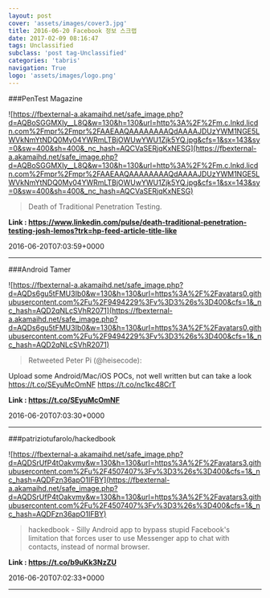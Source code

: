 ```yaml
---
layout: post
cover: 'assets/images/cover3.jpg'
title: 2016-06-20 Facebook 정보 스크랩
date: 2017-02-09 08:16:47
tags: Unclassified
subclass: 'post tag-Unclassified'
categories: 'tabris'
navigation: True
logo: 'assets/images/logo.png'
---
```


###PenTest Magazine

![https://fbexternal-a.akamaihd.net/safe_image.php?d=AQBoSGGMXly__L8Q&w=130&h=130&url=http%3A%2F%2Fm.c.lnkd.licdn.com%2Fmpr%2Fmpr%2FAAEAAQAAAAAAAAQdAAAAJDUzYWM1NGE5LWVkNmYtNDQ0My04YWRmLTBjOWUwYWU1Zjk5YQ.jpg&cfs=1&sx=143&sy=0&sw=400&sh=400&_nc_hash=AQCVaSERjqKxNESG](https://fbexternal-a.akamaihd.net/safe_image.php?d=AQBoSGGMXly__L8Q&w=130&h=130&url=http%3A%2F%2Fm.c.lnkd.licdn.com%2Fmpr%2Fmpr%2FAAEAAQAAAAAAAAQdAAAAJDUzYWM1NGE5LWVkNmYtNDQ0My04YWRmLTBjOWUwYWU1Zjk5YQ.jpg&cfs=1&sx=143&sy=0&sw=400&sh=400&_nc_hash=AQCVaSERjqKxNESG)

>Death of Traditional Penetration Testing.

**Link : <https://www.linkedin.com/pulse/death-traditional-penetration-testing-josh-lemos?trk=hp-feed-article-title-like>**

2016-06-20T07:03:59+0000

---

###Android Tamer

![https://fbexternal-a.akamaihd.net/safe_image.php?d=AQDs6gu5tFMU3Ib0&w=130&h=130&url=https%3A%2F%2Favatars0.githubusercontent.com%2Fu%2F9494229%3Fv%3D3%26s%3D400&cfs=1&_nc_hash=AQD2qNLcSVhR2071](https://fbexternal-a.akamaihd.net/safe_image.php?d=AQDs6gu5tFMU3Ib0&w=130&h=130&url=https%3A%2F%2Favatars0.githubusercontent.com%2Fu%2F9494229%3Fv%3D3%26s%3D400&cfs=1&_nc_hash=AQD2qNLcSVhR2071)

>Retweeted Peter Pi (@heisecode):

Upload some Android/Mac/iOS POCs, not well written but can take a look https://t.co/SEyuMcOmNF https://t.co/nc1kc48CrT

**Link : <https://t.co/SEyuMcOmNF>**

2016-06-20T07:03:30+0000

---

###patriziotufarolo/hackedbook

![https://fbexternal-a.akamaihd.net/safe_image.php?d=AQDSrUfP4tOakvmy&w=130&h=130&url=https%3A%2F%2Favatars3.githubusercontent.com%2Fu%2F4507407%3Fv%3D3%26s%3D400&cfs=1&_nc_hash=AQDFzn36apO1IFBY](https://fbexternal-a.akamaihd.net/safe_image.php?d=AQDSrUfP4tOakvmy&w=130&h=130&url=https%3A%2F%2Favatars3.githubusercontent.com%2Fu%2F4507407%3Fv%3D3%26s%3D400&cfs=1&_nc_hash=AQDFzn36apO1IFBY)

>hackedbook - Silly Android app to bypass stupid Facebook's limitation that forces user to use Messenger app to chat with contacts, instead of normal browser.

**Link : <https://t.co/b9uKk3NzZU>**

2016-06-20T07:02:33+0000

---

